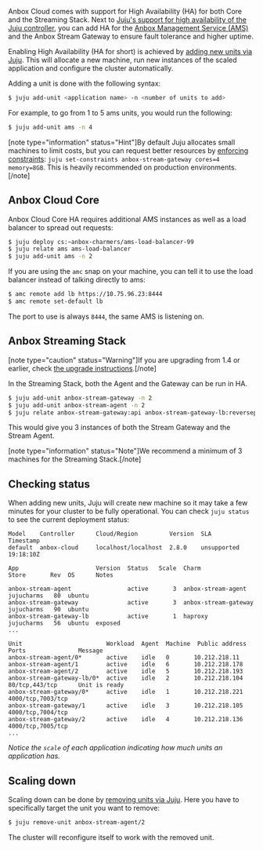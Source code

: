 Anbox Cloud comes with support for High Availability (HA) for both Core and the Streaming Stack.
Next to [Juju's support for high availability of the Juju controller](https://juju.is/docs/controller-high-availability), you can add HA for the [Anbox Management Service (AMS)](https://discourse.ubuntu.com/t/about-ams/24321) and the Anbox Stream Gateway to ensure fault tolerance and higher uptime.

Enabling High Availability (HA for short) is achieved by [adding new units via Juju](https://juju.is/docs/scaling-applications).
This will allocate a new machine, run new instances of the scaled application and configure the cluster automatically.

Adding a unit is done with the following syntax:

```bash
$ juju add-unit <application name> -n <number of units to add>
```

For example, to go from 1 to 5 ams units, you would run the following:

```bash
$ juju add-unit ams -n 4
```

[note type="information" status="Hint"]By default Juju allocates small machines to limit costs, but you can request better resources by [enforcing constraints](https://juju.is/docs/olm/constraint): `juju set-constraints anbox-stream-gateway cores=4 memory=8GB`. This is heavily recommended on production environments.[/note]


## Anbox Cloud Core

Anbox Cloud Core HA requires additional AMS instances as well as a load balancer to spread out requests:

```bash
$ juju deploy cs:~anbox-charmers/ams-load-balancer-99
$ juju relate ams ams-load-balancer
$ juju add-unit ams -n 2
```

If you are using the `amc` snap on your machine, you can tell it to use the load balancer instead of talking directly to ams:

```bash
$ amc remote add lb https://10.75.96.23:8444
$ amc remote set-default lb
```

The port to use is always `8444`, the same AMS is listening on.

## Anbox Streaming Stack

[note type="caution" status="Warning"]If you are upgrading from 1.4 or earlier, check [the upgrade instructions](https://discourse.ubuntu.com/t/upgrading-from-previous-versions/17750).[/note]

In the Streaming Stack, both the Agent and the Gateway can be run in HA.

```bash
$ juju add-unit anbox-stream-gateway -n 2
$ juju add-unit anbox-stream-agent -n 2
$ juju relate anbox-stream-gateway:api anbox-stream-gateway-lb:reverseproxy
```

This would give you 3 instances of both the Stream Gateway and the Stream Agent.

[note type="information" status="Note"]We recommend a minimum of 3 machines for the Streaming Stack.[/note]


## Checking status

When adding new units, Juju will create new machine so it may take a few minutes for
your cluster to be fully operational.
You can check `juju status` to see the current deployment status:

```
Model    Controller      Cloud/Region         Version  SLA          Timestamp
default  anbox-cloud     localhost/localhost  2.8.0    unsupported  19:18:10Z

App                      Version  Status   Scale  Charm                 Store       Rev  OS      Notes

anbox-stream-agent                active       3  anbox-stream-agent    jujucharms   80  ubuntu
anbox-stream-gateway              active       3  anbox-stream-gateway  jujucharms   90  ubuntu
anbox-stream-gateway-lb           active       1  haproxy               jujucharms   56  ubuntu  exposed
...

Unit                        Workload  Agent  Machine  Public address  Ports               Message
anbox-stream-agent/0*       active    idle   0       10.212.218.11
anbox-stream-agent/1        active    idle   6       10.212.218.178
anbox-stream-agent/2        active    idle   5       10.212.218.193
anbox-stream-gateway-lb/0*  active    idle   2       10.212.218.104  80/tcp,443/tcp      Unit is ready
anbox-stream-gateway/0*     active    idle   1       10.212.218.221  4000/tcp,7003/tcp
anbox-stream-gateway/1      active    idle   3       10.212.218.105  4000/tcp,7004/tcp
anbox-stream-gateway/2      active    idle   4       10.212.218.136  4000/tcp,7005/tcp
...
```

*Notice the `scale` of each application indicating how much units an application has.*

## Scaling down

Scaling down can be done by [removing units via Juju](https://juju.is/docs/scaling-applications#heading--scaling-down).
Here you have to specifically target the unit you want to remove:

```bash
$ juju remove-unit anbox-stream-agent/2
```

The cluster will reconfigure itself to work with the removed unit.
